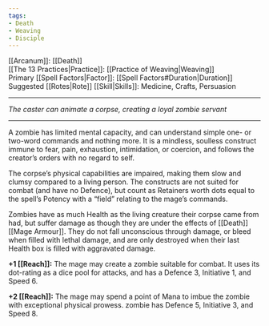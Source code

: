 ```yaml
---
tags:
- Death
- Weaving
- Disciple
---
```


[[Arcanum]]: [[Death]]\
[[The 13 Practices|Practice]]: [[Practice of Weaving|Weaving]]\
Primary [[Spell Factors|Factor]]: [[Spell Factors#Duration|Duration]]\
Suggested [[Rotes|Rote]] [[Skill|Skills]]: Medicine, Crafts, Persuasion

---

_The caster can animate a corpse, creating a loyal zombie servant_

---

A zombie has limited mental capacity, and can understand simple one- or two-word commands and nothing more. It is a mindless, soulless construct immune to fear, pain, exhaustion, intimidation, or coercion, and follows the creator’s orders with no regard to self.

The corpse’s physical capabilities are impaired, making them slow and clumsy compared to a living person. The constructs are not suited for combat (and have no Defence), but count as Retainers worth dots equal to the spell’s Potency with a “field” relating to the mage’s commands.

Zombies have as much Health as the living creature their corpse came from had, but suffer damage as though they are under the effects of [[Death]] [[Mage Armour]]. They do not fall unconscious through damage, or bleed when filled with lethal damage, and are only destroyed when their last Health box is filled with aggravated damage.

**+1 [[Reach]]:** The mage may create a zombie suitable for combat. It uses its dot-rating as a dice pool for attacks, and has a Defence 3, Initiative 1, and Speed 6.

**+2 [[Reach]]:** The mage may spend a point of Mana to imbue the zombie with exceptional physical prowess. zombie has Defence 5, Initiative 3, and Speed 8.